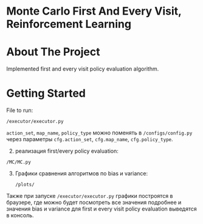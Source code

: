 # Monte Carlo First And Every Visit, Reinforcement Learning


# About The Project

Implemented first and every visit policy evaluation algorithm.



# Getting Started

File to run: 
    
    
    /executor/executor.py
      
      
     


`action_set`, `map_name`, `policy_type` можно поменять в `/configs/config.py` 
через параметры `cfg.action_set`, `cfg.map_name`, `cfg.policy_type`.

2) реализация first/every policy evaluation:

`/MC/MC.py`

3) Графики сравнения алгоритмов по bias и variance:
   
   `/plots/`

Также при запуске `/executor/executor.py` графики построятся в браузере, где можно будет посмотреть все значения подробнее и 
значения bias и variance для first и every visit policy evaluation выведятся в консоль.
